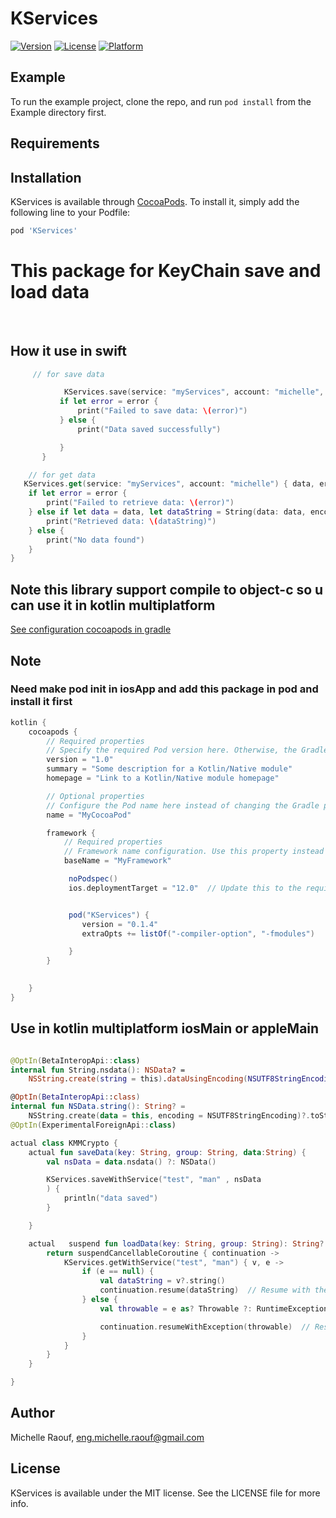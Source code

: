 # KServices

[![Version](https://img.shields.io/cocoapods/v/KServices.svg?style=flat)](https://cocoapods.org/pods/KServices)
[![License](https://img.shields.io/cocoapods/l/KServices.svg?style=flat)](https://cocoapods.org/pods/KServices)
[![Platform](https://img.shields.io/cocoapods/p/KServices.svg?style=flat)](https://cocoapods.org/pods/KServices)

## Example

To run the example project, clone the repo, and run `pod install` from the Example directory first.

## Requirements

## Installation

KServices is available through [CocoaPods](https://cocoapods.org). To install
it, simply add the following line to your Podfile:

```ruby
pod 'KServices'
```

# This package for KeyChain save and load data

<br>

## How it use in swift

```swift
     // for save data

            KServices.save(service: "myServices", account: "michelle", data: "i'm micelle".data(using: .utf8)!) { error in
           if let error = error {
               print("Failed to save data: \(error)")
           } else {
               print("Data saved successfully")

           }
       }

    // for get data
   KServices.get(service: "myServices", account: "michelle") { data, error in
    if let error = error {
        print("Failed to retrieve data: \(error)")
    } else if let data = data, let dataString = String(data: data, encoding: .utf8) {
        print("Retrieved data: \(dataString)")
    } else {
        print("No data found")
    }
}

```

## Note this library support compile to object-c so u can use it in kotlin multiplatform

<a href="https://kotlinlang.org/docs/native-cocoapods.html"> See configuration cocoapods in gradle</a>

## Note

### Need make pod init in iosApp and add this package in pod and install it first

```gradle
kotlin {
    cocoapods {
        // Required properties
        // Specify the required Pod version here. Otherwise, the Gradle project version is used.
        version = "1.0"
        summary = "Some description for a Kotlin/Native module"
        homepage = "Link to a Kotlin/Native module homepage"

        // Optional properties
        // Configure the Pod name here instead of changing the Gradle project name
        name = "MyCocoaPod"

        framework {
            // Required properties
            // Framework name configuration. Use this property instead of deprecated 'frameworkName'
            baseName = "MyFramework"

             noPodspec()
             ios.deploymentTarget = "12.0"  // Update this to the required version


             pod("KServices") {
                version = "0.1.4"
                extraOpts += listOf("-compiler-option", "-fmodules")

             }
        }

    
    }
}
```

## Use in kotlin multiplatform iosMain or appleMain

```kotlin

@OptIn(BetaInteropApi::class)
internal fun String.nsdata(): NSData? =
    NSString.create(string = this).dataUsingEncoding(NSUTF8StringEncoding)

@OptIn(BetaInteropApi::class)
internal fun NSData.string(): String? =
    NSString.create(data = this, encoding = NSUTF8StringEncoding)?.toString()
@OptIn(ExperimentalForeignApi::class)

actual class KMMCrypto {
    actual fun saveData(key: String, group: String, data:String) {
        val nsData = data.nsdata() ?: NSData()

        KServices.saveWithService("test", "man" , nsData
        ) {
            println("data saved")
        }

    }

    actual   suspend fun loadData(key: String, group: String): String? {
        return suspendCancellableCoroutine { continuation ->
            KServices.getWithService("test", "man") { v, e ->
                if (e == null) {
                    val dataString = v?.string()
                    continuation.resume(dataString)  // Resume with the result
                } else {
                    val throwable = e as? Throwable ?: RuntimeException("Unknown error occurred")

                    continuation.resumeWithException(throwable)  // Resume with an exception
                }
            }
        }
    }

}
```

## Author

Michelle Raouf, <eng.michelle.raouf@gmail.com>

## License

KServices is available under the MIT license. See the LICENSE file for more info.
